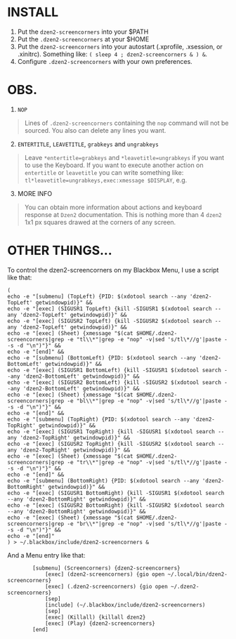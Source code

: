 # INSTALL

1. Put the `dzen2-screencorners` into your $PATH
2. Put the `.dzen2-screencorners` at your $HOME
3. Put the `dzen2-screencorners` into your autostart (.xprofile, .xsession, or .xinitrc). Something like: `( sleep 4 ; dzen2-screencorners & ) &`.
4. Configure `.dzen2-screencorners` with your own preferences.

# OBS.

1. `NOP`
> Lines of `.dzen2-screencorners` containing the `nop` command will not be sourced. You also can delete any lines you want.

2. `ENTERTITLE`, `LEAVETITLE`, `grabkeys` and `ungrabkeys`
> Leave `*entertitle=grabkeys` and `*leavetitle=ungrabkeys` if you want to use the Keyboard. If you want to execute another action on `entertitle` or `leavetitle` you can write something like: `tl*leavetitle=ungrabkeys,exec:xmessage $DISPLAY`, e.g.

3. MORE INFO
> You can obtain more information about actions and keyboard response at `Dzen2` documentation. This is nothing more than 4 `dzen2` 1x1 px squares drawed at the corners of any screen.

# OTHER THINGS...
To control the dzen2-screencorners on my Blackbox Menu, I use a script like that:

```
(
echo -e "[submenu] (TopLeft) {PID: $(xdotool search --any 'dzen2-TopLeft' getwindowpid)}" &&
echo -e "[exec] (SIGUSR1 TopLeft) {kill -SIGUSR1 $(xdotool search --any 'dzen2-TopLeft' getwindowpid)}" &&
echo -e "[exec] (SIGUSR2 TopLeft) {kill -SIGUSR2 $(xdotool search --any 'dzen2-TopLeft' getwindowpid)}" &&
echo -e "[exec] (Sheet) {xmessage "$(cat $HOME/.dzen2-screencorners|grep -e "tl\\*"|grep -e "nop" -v|sed 's/tl\*//g'|paste - -s -d "\n")"}" &&
echo -e "[end]" &&
echo -e "[submenu] (BottomLeft) {PID: $(xdotool search --any 'dzen2-BottomLeft' getwindowpid)}" &&
echo -e "[exec] (SIGUSR1 BottomLeft) {kill -SIGUSR1 $(xdotool search --any 'dzen2-BottomLeft' getwindowpid)}" &&
echo -e "[exec] (SIGUSR2 BottomLeft) {kill -SIGUSR2 $(xdotool search --any 'dzen2-BottomLeft' getwindowpid)}" &&
echo -e "[exec] (Sheet) {xmessage "$(cat $HOME/.dzen2-screencorners|grep -e "bl\\*"|grep -e "nop" -v|sed 's/tl\*//g'|paste - -s -d "\n")"}" &&
echo -e "[end]" &&
echo -e "[submenu] (TopRight) {PID: $(xdotool search --any 'dzen2-TopRight' getwindowpid)}" &&
echo -e "[exec] (SIGUSR1 TopRight) {kill -SIGUSR1 $(xdotool search --any 'dzen2-TopRight' getwindowpid)}" &&
echo -e "[exec] (SIGUSR2 TopRight) {kill -SIGUSR2 $(xdotool search --any 'dzen2-TopRight' getwindowpid)}" &&
echo -e "[exec] (Sheet) {xmessage "$(cat $HOME/.dzen2-screencorners|grep -e "tr\\*"|grep -e "nop" -v|sed 's/tl\*//g'|paste - -s -d "\n")"}" &&
echo -e "[end]" &&
echo -e "[submenu] (BottomRight) {PID: $(xdotool search --any 'dzen2-BottomRight' getwindowpid)}" &&
echo -e "[exec] (SIGUSR1 BottomRight) {kill -SIGUSR1 $(xdotool search --any 'dzen2-BottomRight' getwindowpid)}" &&
echo -e "[exec] (SIGUSR2 BottomRight) {kill -SIGUSR2 $(xdotool search --any 'dzen2-BottomRight' getwindowpid)}" &&
echo -e "[exec] (Sheet) {xmessage "$(cat $HOME/.dzen2-screencorners|grep -e "br\\*"|grep -e "nop" -v|sed 's/tl\*//g'|paste - -s -d "\n")"}" &&
echo -e "[end]"
) > ~/.blackbox/include/dzen2-screencorners &
```

And a Menu entry like that: 
```
		[submenu] (Screencorners) {dzen2-screencorners}
			[exec] (dzen2-screencorners) {gio open ~/.local/bin/dzen2-screencorners}
			[exec] (.dzen2-screencorners) {gio open ~/.dzen2-screencorners}
			[sep]
			[include] (~/.blackbox/include/dzen2-screencorners)
			[sep]
			[exec] (Killall) {killall dzen2}
			[exec] (Play) {dzen2-screencorners}
		[end]
```



